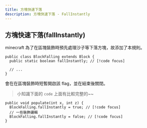 ```yaml
---
title: 方塊快速下落
description: 方塊快速下落 - FallInstantly
---
```


## 方塊快速下落(fallInstantly)

minecraft 為了在區塊裝飾時預先處理沙子等下落方塊，故添加了本規則。

```java{2} [BlockFalling.java] line-numbers
public class BlockFalling extends Block {
  public static boolean fallInstantly; // [!code focus]

  // ...
}
```

會在在區塊裝飾時短暫開啟該 flag，並在結束後關閉。

> 小知識下面的 `code` 上面有比較完整的~~

```java{2,4} [ChunkGeneratorOverworld.java] line-numbers
public void populate(int x, int z) {
  BlockFalling.fallInstantly = true; // [!code focus]
  // 一些裝飾邏輯
  BlockFalling.fallInstantly = false; // [!code focus]
}
```
